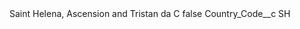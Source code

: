 <?xml version="1.0" encoding="UTF-8"?>
<CustomMetadata xmlns="http://soap.sforce.com/2006/04/metadata" xmlns:xsi="http://www.w3.org/2001/XMLSchema-instance" xmlns:xsd="http://www.w3.org/2001/XMLSchema">
    <label>Saint Helena, Ascension and Tristan da C</label>
    <protected>false</protected>
    <values>
        <field>Country_Code__c</field>
        <value xsi:type="xsd:string">SH</value>
    </values>
</CustomMetadata>
